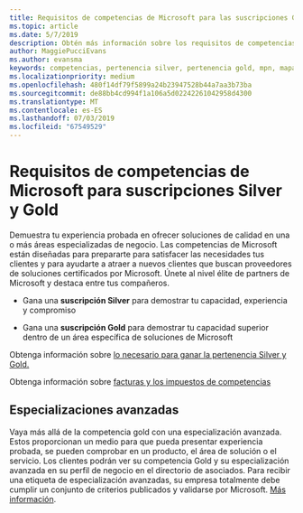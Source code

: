 ```yaml
---
title: Requisitos de competencias de Microsoft para las suscripciones Gold y Silver | Centro de partners
ms.topic: article
ms.date: 5/7/2019
description: Obtén más información sobre los requisitos de competencias para conseguir los niveles de suscripción Silver y Gold.
author: MaggiePucciEvans
ms.author: evansma
keywords: competencias, pertenencia silver, pertenencia gold, mpn, mapas, competencia, Microsoft Partner Network, pertenencia a la red, advanced especializaciones
ms.localizationpriority: medium
ms.openlocfilehash: 480f14df79f5899a24b23947528b44a7aa3b73ba
ms.sourcegitcommit: de88bb4cd994f1a106a5d02242261042958d4300
ms.translationtype: MT
ms.contentlocale: es-ES
ms.lasthandoff: 07/03/2019
ms.locfileid: "67549529"
---
```

# <a name="microsoft-competency-requirements-for-gold-and-silver-membership"></a>Requisitos de competencias de Microsoft para suscripciones Silver y Gold


Demuestra tu experiencia probada en ofrecer soluciones de calidad en una o más áreas especializadas de negocio. Las competencias de Microsoft están diseñadas para prepararte para satisfacer las necesidades tus clientes y para ayudarte a atraer a nuevos clientes que buscan proveedores de soluciones certificados por Microsoft. Únete al nivel élite de partners de Microsoft y destaca entre tus compañeros.

- Gana una **suscripción Silver** para demostrar tu capacidad, experiencia y compromiso

- Gana una **suscripción Gold** para demostrar tu capacidad superior dentro de un área específica de soluciones de Microsoft

Obtenga información sobre [lo necesario para ganar la pertenencia Silver y Gold.](https://partner.microsoft.com/membership/competencies)

Obtenga información sobre [facturas y los impuestos de competencias](mpn-view-print-maps-invoice.md)

## <a name="advanced-specializations"></a>Especializaciones avanzadas

Vaya más allá de la competencia gold con una especialización avanzada. Estos proporcionan un medio para que pueda presentar experiencia probada, se pueden comprobar en un producto, el área de solución o el servicio. Los clientes podrán ver su competencia Gold y su especialización avanzada en su perfil de negocio en el directorio de asociados. Para recibir una etiqueta de especialización avanzadas, su empresa totalmente debe cumplir un conjunto de criterios publicados y validarse por Microsoft. [Más información](https://partner.microsoft.com/en-us/membership/competencies#tab-content-2). 